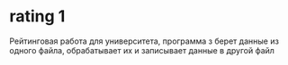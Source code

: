 # rating 1
Рейтинговая работа для университета, программа з берет данные из одного файла, обрабатывает их и записывает данные в другой файл
